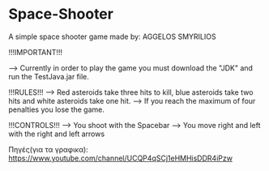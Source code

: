 # Space-Shooter
A simple space shooter game made by: AGGELOS SMYRILIOS  

!!!IMPORTANT!!!

--> Currently in order to play the game you must download the "JDK" and run the TestJava.jar file.

!!!RULES!!!
--> Red asteroids take three hits to kill, blue asteroids take two hits and white asteroids take one hit.
--> If you reach the maximum of four penalties you lose the game.

!!!CONTROLS!!!
--> You shoot with the Spacebar
--> You move right and left with the right and left arrows

Πηγές(για τα γραφικα):
https://www.youtube.com/channel/UCQP4qSCj1eHMHisDDR4iPzw
